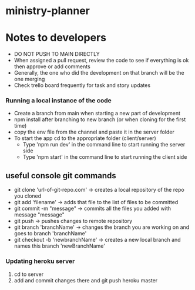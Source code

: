 # ministry-planner
# Notes to developers
- DO NOT PUSH TO MAIN DIRECTLY 
- When assigned a pull request, review the code to see if everything is ok then approve or add comments 
- Generally, the one who did the development on that branch will be the one merging 
- Check trello board frequently for task and story updates
### Running a local instance of the code
- Create a branch from main when starting a new part of development
- npm install after branching to new branch (or when cloning for the first time)
- copy the env file from the channel and paste it in the server folder
- To start the app cd to the appropriate folder (client/server) 
  - Type 'npm run dev' in the command line to start running the server side
  - Type 'npm start' in the command line to start running the client side

## useful console git commands
- git clone 'url-of-git-repo.com' -> creates a local repository of the repo you cloned
- git add 'filename' -> adds that file to the list of files to be committed
- git commit -m "message" -> commits all the files you added with message "message"
- git push -> pushes changes to remote repository
- git branch 'branchName' -> changes the branch you are working on and goes to branch 'branchName'
- git checkout -b 'newbranchName' -> creates a new local branch and names this branch 'newBranchName'


### Updating heroku server
1. cd to server
2. add and commit changes there and git push heroku master 